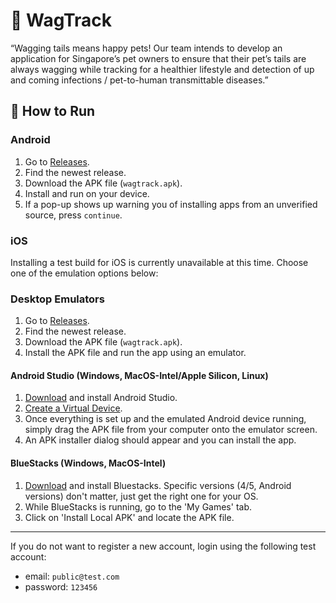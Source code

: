 # :dog: WagTrack

“Wagging tails means happy pets! Our team intends to develop an application for Singapore’s pet owners to ensure that their pet’s tails are always wagging while tracking for a healthier lifestyle and detection of up and coming infections / pet-to-human transmittable diseases.”

## :rocket: How to Run

### Android

1. Go to [Releases](https://github.com/LunarEclipz/WagTrack/releases).
2. Find the newest release.
3. Download the APK file (`wagtrack.apk`).
4. Install and run on your device.
5. If a pop-up shows up warning you of installing apps from an unverified source, press `continue`.

### iOS

Installing a test build for iOS is currently unavailable at this time. Choose one of the emulation options below:

### Desktop Emulators

1. Go to [Releases](https://github.com/LunarEclipz/WagTrack/releases).
2. Find the newest release.
3. Download the APK file (`wagtrack.apk`).
4. Install the APK file and run the app using an emulator.

#### Android Studio (Windows, MacOS-Intel/Apple Silicon, Linux)

1. [Download](https://developer.android.com/studio) and install Android Studio.
2. [Create a Virtual Device](https://developer.android.com/studio/run/managing-avds#createavd).
3. Once everything is set up and the emulated Android device running, simply drag the APK file from your computer onto the emulator screen.
4. An APK installer dialog should appear and you can install the app.

#### BlueStacks (Windows, MacOS-Intel)

1. [Download](https://www.bluestacks.com/download.html) and install Bluestacks. Specific versions (4/5, Android versions) don't matter, just get the right one for your OS.
2. While BlueStacks is running, go to the 'My Games' tab.
3. Click on 'Install Local APK' and locate the APK file.

---

If you do not want to register a new account, login using the following test account:

- email: `public@test.com`
- password: `123456`
